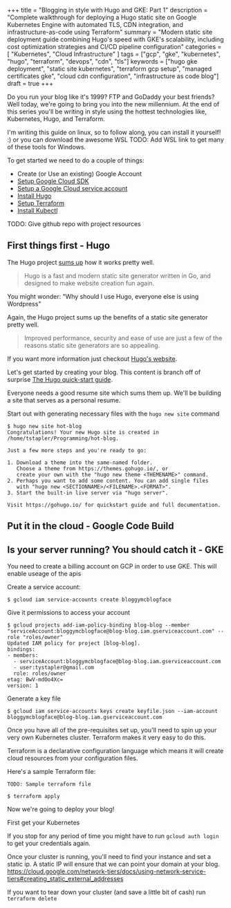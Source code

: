 +++
title = "Blogging in style with Hugo and GKE: Part 1"
description = "Complete walkthrough for deploying a Hugo static site on Google Kubernetes Engine with automated TLS, CDN integration, and infrastructure-as-code using Terraform"
summary = "Modern static site deployment guide combining Hugo's speed with GKE's scalability, including cost optimization strategies and CI/CD pipeline configuration"
categories = [ "Kubernetes", "Cloud Infrastructure" ]
tags = ["gcp", "gke", "kubernetes", "hugo", "terraform", "devops", "cdn", "tls"]
keywords = ["hugo gke deployment", "static site kubernetes", "terraform gcp setup", "managed certificates gke", "cloud cdn configuration", "infrastructure as code blog"]
draft = true
+++

Do you run your blog like it's 1999? FTP and GoDaddy your best friends? Well today, we're going to bring you into the new millennium. At the end of this series you'll be writing in style using the hottest technologies like, Kubernetes, Hugo, and Terraform.

I'm writing this guide on linux, so to follow along, you can install it yourself! :) or you can download the awesome WSL TODO: Add WSL link to get many of these tools for Windows. 

To get started we need to do a couple of things:

* Create (or Use an existing) Google Account
* [Setup Google Cloud SDK](https://cloud.google.com/sdk/install)
* [Setup a Google Cloud service account](https://cloud.google.com/docs/authentication/getting-started)
* [Install Hugo](https://gohugo.io/getting-started/installing/)
* [Setup Terraform](+)
* [Install Kubectl](https://kubernetes.io/docs/tasks/tools/install-kubectl/)

TODO: Give github repo with project resources

## First things first - Hugo

The Hugo project [sums up](https://gohugo.io/about/what-is-hugo/) how it works pretty well.

> Hugo is a fast and modern static site generator written in Go, and designed to make website creation fun again.

You might wonder: "Why should I use Hugo, everyone else is using Wordpress"

Again, the Hugo project sums up the benefits of a static site generator pretty well.

> Improved performance, security and ease of use are just a few of the reasons static site generators are so appealing.

If you want more information just checkout [Hugo's website](https://gohugo.io/about/benefits/).


Let's get started by creating your blog. This content is branch off of surprise [The Hugo quick-start guide](https://gohugo.io/getting-started/quick-start/).

Everyone needs a good resume site which sums them up. We'll be building a site that serves as a personal resume.

Start out with generating necessary files with the `hugo new site` command

```
$ hugo new site hot-blog
Congratulations! Your new Hugo site is created in /home/tstapler/Programming/hot-blog.

Just a few more steps and you're ready to go:

1. Download a theme into the same-named folder.
   Choose a theme from https://themes.gohugo.io/, or
   create your own with the "hugo new theme <THEMENAME>" command.
2. Perhaps you want to add some content. You can add single files
   with "hugo new <SECTIONNAME>/<FILENAME>.<FORMAT>".
3. Start the built-in live server via "hugo server".

Visit https://gohugo.io/ for quickstart guide and full documentation.
```


## Put it in the cloud - Google Code Build

## Is your server running? You should catch it - GKE


You need to create a billing account on GCP in order to use GKE. This will enable useage of the apis

Create a service account:
```
$ gcloud iam service-accounts create bloggymcblogface
```

Give it permissions to access your account
```
$ gcloud projects add-iam-policy-binding blog-blog --member "serviceAccount:bloggymcblogface@blog-blog.iam.gserviceaccount.com" --role "roles/owner"
Updated IAM policy for project [blog-blog].
bindings:
- members:
  - serviceAccount:bloggymcblogface@blog-blog.iam.gserviceaccount.com
  - user:tystapler@gmail.com
  role: roles/owner
etag: BwV-mdOo4Xc=
version: 1
```

Generate a key file
```
$ gcloud iam service-accounts keys create keyfile.json --iam-account bloggymcblogface@blog-blog.iam.gserviceaccount.com
```

Once you have all of the pre-requisites set up, you'll need to spin up your very own Kubernetes cluster. Terraform makes it very easy to do this.

Terraform is a declarative configuration language which means it will create cloud resources from your configuration files.


Here's a sample Terraform file:
```
TODO: Sample terraform file
```

```shell
$ terraform apply
```

Now we're going to deploy your blog!

First get your Kubernetes 

If you stop for any period of time you might have to run `gcloud auth login` to get your credentials again.

Once your cluster is running, you'll need to find your instance and set a static ip. A static IP will ensure that we can point your domain at your blog. https://cloud.google.com/network-tiers/docs/using-network-service-tiers#creating_static_external_addresses

If you want to tear down your cluster (and save a little bit of cash) run `terraform delete`
